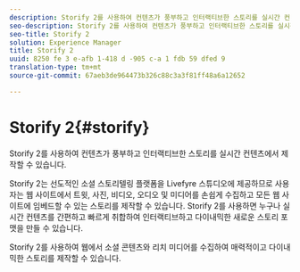 ```yaml
---
description: Storify 2를 사용하여 컨텐츠가 풍부하고 인터랙티브한 스토리를 실시간 컨텐츠에서 제작할 수 있습니다.
seo-description: Storify 2를 사용하여 컨텐츠가 풍부하고 인터랙티브한 스토리를 실시간 컨텐츠에서 제작할 수 있습니다.
seo-title: Storify 2
solution: Experience Manager
title: Storify 2
uuid: 8250 fe 3 e-afb 1-418 d -905 c-a 1 fdb 59 dfed 9
translation-type: tm+mt
source-git-commit: 67aeb3de964473b326c88c3a3f81ff48a6a12652

---
```



# Storify 2{#storify}

Storify 2를 사용하여 컨텐츠가 풍부하고 인터랙티브한 스토리를 실시간 컨텐츠에서 제작할 수 있습니다.

Storify 2는 선도적인 소셜 스토리텔링 플랫폼을 Livefyre 스튜디오에 제공하므로 사용자는 웹 사이트에서 트윗, 사진, 비디오, 오디오 및 미디어를 손쉽게 수집하고 모든 웹 사이트에 임베드할 수 있는 스토리를 제작할 수 있습니다. Storify 2를 사용하면 누구나 실시간 컨텐츠를 간편하고 빠르게 취합하여 인터랙티브하고 다이내믹한 새로운 스토리 포맷을 만들 수 있습니다.

Storify 2를 사용하여 웹에서 소셜 콘텐츠와 리치 미디어를 수집하여 매력적이고 다이내믹한 스토리를 제작할 수 있습니다.
